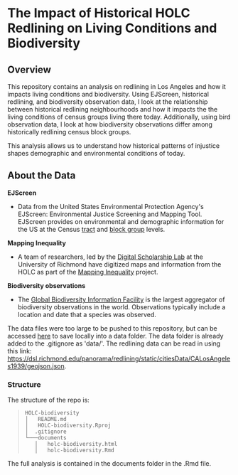 # The Impact of Historical HOLC Redlining on Living Conditions and Biodiversity

## Overview
This repository contains an analysis on redlining in Los Angeles and how it impacts living conditions and biodiversity. Using EJScreen, historical redlining, and biodiversity observation data, I look at the relationship between historical redlining neighbourhoods and how it impacts the the living conditions of census groups living there today. Additionally, using bird observation data, I look at how biodiversity observations differ among historically redlining census block groups.

This analysis allows us to understand how historical patterns of injustice shapes demographic and environmental conditions of today.

## About the Data
**EJScreen**
* Data from the United States Environmental Protection Agency's EJScreen: Environmental Justice Screening and Mapping Tool. EJScreen provides on environmental and demographic information for the US at the Census [tract](https://en.wikipedia.org/wiki/Census_tract) and [block group](https://en.wikipedia.org/wiki/Census_block_group) levels. 

**Mapping Inequality**
* A team of researchers, led by the [Digital Scholarship Lab](https://dsl.richmond.edu/) at the University of Richmond have digitized maps and information from the HOLC as part of the [Mapping Inequality](https://dsl.richmond.edu/panorama/redlining/#loc=5/39.1/-94.58) project.

[^5]: Robert K. Nelson, LaDale Winling, Richard Marciano, Nathan Connolly, et al., "Mapping Inequality," American Panorama, ed. Robert K. Nelson and Edward L. Ayers, accessed October 17, 2023, <https://dsl.richmond.edu/panorama/redlining/>

**Biodiversity observations**
* The [Global Biodiversity Information Facility](gbif.org) is the largest aggregator of biodiversity observations in the world. Observations typically include a location and date that a species was observed. 

The data files were too large to be pushed to this repository, but can be accessed [here](https://drive.google.com/file/d/1lcazRbNSmP8Vj9sH1AIJcO4D1d_ulJij/view?usp=share_link) to save locally into a data folder. The data folder is already added to the .gitignore as 'data/'.
The redlining data can be read in using this link: https://dsl.richmond.edu/panorama/redlining/static/citiesData/CALosAngeles1939/geojson.json.

### Structure
The structure of the repo is:
> ```
> HOLC-biodiversity
> │   README.md
> │   HOLC-biodiversity.Rproj
> │  .gitignore
> └───documents
>    │   holc-biodiversity.html
>    │   holc-biodiversity.Rmd
> ```
The full analysis is contained in the documents folder in the .Rmd file.
